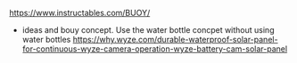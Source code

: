 https://www.instructables.com/BUOY/
- ideas and bouy concept. Use the water bottle concpet without using water bottles 
https://why.wyze.com/durable-waterproof-solar-panel-for-continuous-wyze-camera-operation-wyze-battery-cam-solar-panel